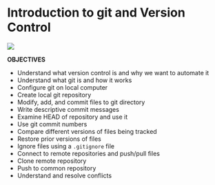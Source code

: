 # Introduction to git and Version Control

![](https://imgs.xkcd.com/comics/git.png)

**OBJECTIVES**

- Understand what version control is and why we want to automate it
- Understand what git is and  how it works
- Configure git on local computer
- Create local git repository
- Modify, add, and commit files to git directory
- Write descriptive commit messages
- Examine HEAD of repository and use it
- Use git commit numbers
- Compare different versions of files being tracked
- Restore prior versions of files
- Ignore files using a `.gitignore` file
- Connect to remote repositories and push/pull files
- Clone remote repository
- Push to common repository
- Understand and resolve conflicts

